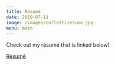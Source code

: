 ```yaml
---
title: Résumé
date: 2019-07-11
image: /images/corlettiresume.jpg
menu: main
---
```



Check out my résumé that is linked below!

[Résumé](./static/images/corlettiresume.jpg)
